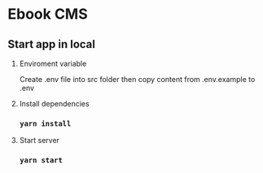 # Ebook CMS

## Start app in local

1. Enviroment variable

   Create .env file into src folder then copy content from .env.example to .env

2. Install dependencies

   ### `yarn install`

3. Start server

   ### `yarn start`

